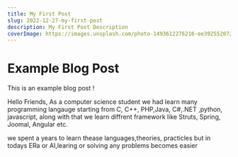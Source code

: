 ```yaml
---
title: My First Post
slug: 2022-12-27-my-first-post
description: My First Post Description
coverImage: https://images.unsplash.com/photo-1493612276216-ee3925520721?ixlib=rb-4.0.3&ixid=MnwxMjA3fDB8MHxwaG90by1wYWdlfHx8fGVufDB8fHx8&auto=format&fit=crop&w=464&q=80
---
```


# Example Blog Post

This is an example blog post !

Hello Friends, As a computer science student we had learn many programming langauge starting from C, C++, PHP,Java, C#,.NET ,python, javascript,
along with that we learn diffrent framework like  Struts, Spring, Joomal, Angular etc.

we spent a years to learn thease languages,theories, practicles but in todays ERa or AI,learing or solving any problems becomes easier 
